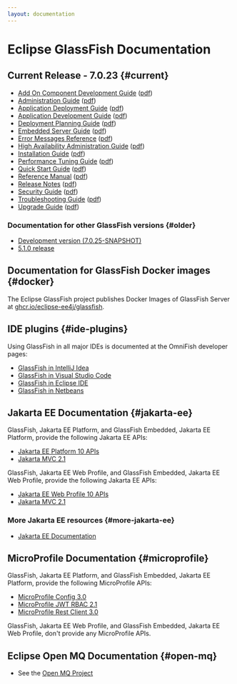```yaml
---
layout: documentation
---
```


# Eclipse GlassFish Documentation

## Current Release - 7.0.23 {#current}

* [Add On Component Development Guide](docs/latest/add-on-component-development-guide.html)
  ([pdf](docs/latest/add-on-component-development-guide.pdf))
* [Administration Guide](docs/latest/administration-guide.html)
  ([pdf](docs/latest/administration-guide.pdf))
* [Application Deployment Guide](docs/latest/application-deployment-guide.html)
  ([pdf](docs/latest/application-deployment-guide.pdf))
* [Application Development Guide](docs/latest/application-development-guide.html)
  ([pdf](docs/latest/application-development-guide.pdf))
* [Deployment Planning Guide](docs/latest/deployment-planning-guide.html)
  ([pdf](docs/latest/deployment-planning-guide.pdf))
* [Embedded Server Guide](docs/latest/embedded-server-guide.html)
  ([pdf](docs/latest/embedded-server-guide.pdf))
* [Error Messages Reference](docs/latest/error-messages-reference.html)
  ([pdf](docs/latest/error-messages-reference.pdf))
* [High Availability Administration Guide](docs/latest/ha-administration-guide.html)
  ([pdf](docs/latest/ha-administration-guide.pdf))
* [Installation Guide](docs/latest/installation-guide.html)
  ([pdf](docs/latest/installation-guide.pdf))
* [Performance Tuning Guide](docs/latest/performance-tuning-guide.html)
  ([pdf](docs/latest/performance-tuning-guide.pdf))
* [Quick Start Guide](docs/latest/quick-start-guide.html)
  ([pdf](docs/latest/quick-start-guide.pdf))
* [Reference Manual](docs/latest/reference-manual.html)
  ([pdf](docs/latest/reference-manual.pdf))
* [Release Notes](docs/latest/release-notes.html)
  ([pdf](docs/latest/release-notes.pdf))
* [Security Guide](docs/latest/security-guide.html)
  ([pdf](docs/latest/security-guide.pdf))
* [Troubleshooting Guide](docs/latest/troubleshooting-guide.html)
  ([pdf](docs/latest/troubleshooting-guide.pdf))
* [Upgrade Guide](docs/latest/upgrade-guide.html)
  ([pdf](docs/latest/upgrade-guide.pdf))

### Documentation for other GlassFish versions {#older}

* [Development version (7.0.25-SNAPSHOT)](docs#development)
* [5.1.0 release](docs#5.1.0)

## Documentation for GlassFish Docker images {#docker}

The Eclipse GlassFish project publishes Docker Images of GlassFish Server at [ghcr.io/eclipse-ee4j/glassfish](https://ghcr.io/eclipse-ee4j/glassfish).

## IDE plugins {#ide-plugins}

Using GlassFish in all major IDEs is documented at the OmniFish developer pages:

* [GlassFish in IntelliJ Idea](https://omnifish.ee/developers/glassfish-server/ide-plugins-for-glassfish/intellij-idea/)
* [GlassFish in Visual Studio Code](https://omnifish.ee/developers/glassfish-server/ide-plugins-for-glassfish/eclipse-glassfish-in-visual-studio-code/)
* [GlassFish in Eclipse IDE](https://omnifish.ee/developers/glassfish-server/ide-plugins-for-glassfish/eclipse-ide/)
* [GlassFish in Netbeans](https://omnifish.ee/developers/glassfish-server/ide-plugins-for-glassfish/netbeans/)

## Jakarta EE Documentation {#jakarta-ee}

GlassFish, Jakarta EE Platform, and GlassFish Embedded, Jakarta EE Platform, provide the following Jakarta EE APIs:

* [Jakarta EE Platform 10 APIs](https://jakarta.ee/specifications/platform/10/)
* [Jakarta MVC 2.1](https://jakarta.ee/specifications/mvc/2.1/)

GlassFish, Jakarta EE Web Profile, and GlassFish Embedded, Jakarta EE Web Profile, provide the following Jakarta EE APIs:

* [Jakarta EE Web Profile 10 APIs](https://jakarta.ee/specifications/webprofile/10/)
* [Jakarta MVC 2.1](https://jakarta.ee/specifications/mvc/2.1/)

### More Jakarta EE resources {#more-jakarta-ee}

* [Jakarta EE Documentation](https://jakarta.ee/resources/#documentation)

## MicroProfile Documentation {#microprofile}

GlassFish, Jakarta EE Platform, and GlassFish Embedded, Jakarta EE Platform, provide the following MicroProfile APIs:

* [MicroProfile Config 3.0](https://github.com/eclipse/microprofile-config/releases/tag/3.0.3)
* [MicroProfile JWT RBAC 2.1](https://github.com/eclipse/microprofile-jwt-auth/releases/tag/2.1)
* [MicroProfile Rest Client 3.0](https://github.com/eclipse/microprofile-rest-client/releases/tag/3.0)

GlassFish, Jakarta EE Web Profile, and GlassFish Embedded, Jakarta EE Web Profile, don't provide any MicroProfile APIs.


## Eclipse Open MQ Documentation {#open-mq}

* See the [Open MQ Project](https://eclipse-ee4j.github.io/openmq/guides)
